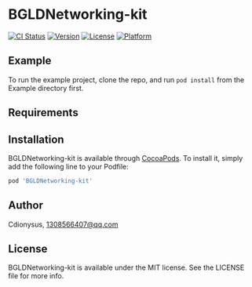 # BGLDNetworking-kit

[![CI Status](https://img.shields.io/travis/Cdionysus/BGLDNetworking-kit.svg?style=flat)](https://travis-ci.org/Cdionysus/BGLDNetworking-kit)
[![Version](https://img.shields.io/cocoapods/v/BGLDNetworking-kit.svg?style=flat)](https://cocoapods.org/pods/BGLDNetworking-kit)
[![License](https://img.shields.io/cocoapods/l/BGLDNetworking-kit.svg?style=flat)](https://cocoapods.org/pods/BGLDNetworking-kit)
[![Platform](https://img.shields.io/cocoapods/p/BGLDNetworking-kit.svg?style=flat)](https://cocoapods.org/pods/BGLDNetworking-kit)

## Example

To run the example project, clone the repo, and run `pod install` from the Example directory first.

## Requirements

## Installation

BGLDNetworking-kit is available through [CocoaPods](https://cocoapods.org). To install
it, simply add the following line to your Podfile:

```ruby
pod 'BGLDNetworking-kit'
```

## Author

Cdionysus, 1308566407@qq.com

## License

BGLDNetworking-kit is available under the MIT license. See the LICENSE file for more info.
